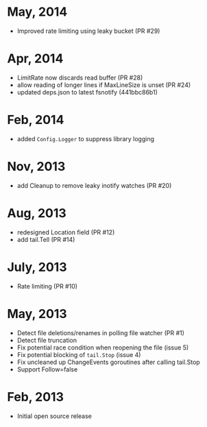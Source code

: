 # May, 2014

* Improved rate limiting using leaky bucket (PR #29)

# Apr, 2014

* LimitRate now discards read buffer (PR #28)
* allow reading of longer lines if MaxLineSize is unset (PR #24)
* updated deps.json to latest fsnotify (441bbc86b1)

# Feb, 2014

* added `Config.Logger` to suppress library logging

# Nov, 2013

* add Cleanup to remove leaky inotify watches (PR #20)

# Aug, 2013

* redesigned Location field (PR #12)
* add tail.Tell (PR #14)

# July, 2013

* Rate limiting (PR #10)

# May, 2013

* Detect file deletions/renames in polling file watcher (PR #1)
* Detect file truncation
* Fix potential race condition when reopening the file (issue 5)
* Fix potential blocking of `tail.Stop` (issue 4)
* Fix uncleaned up ChangeEvents goroutines after calling tail.Stop
* Support Follow=false

# Feb, 2013

* Initial open source release

